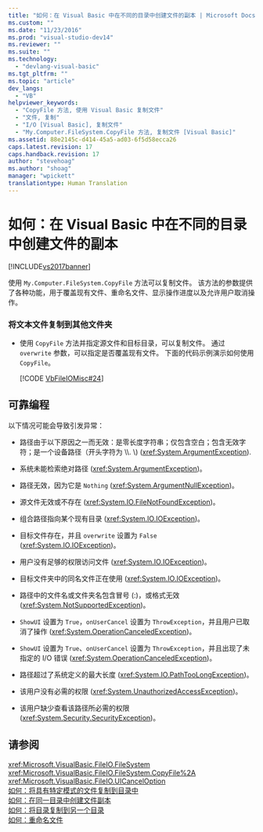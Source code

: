 ```yaml
---
title: "如何：在 Visual Basic 中在不同的目录中创建文件的副本 | Microsoft Docs"
ms.custom: ""
ms.date: "11/23/2016"
ms.prod: "visual-studio-dev14"
ms.reviewer: ""
ms.suite: ""
ms.technology: 
  - "devlang-visual-basic"
ms.tgt_pltfrm: ""
ms.topic: "article"
dev_langs: 
  - "VB"
helpviewer_keywords: 
  - "CopyFile 方法, 使用 Visual Basic 复制文件"
  - "文件, 复制"
  - "I/O [Visual Basic], 复制文件"
  - "My.Computer.FileSystem.CopyFile 方法, 复制文件 [Visual Basic]"
ms.assetid: 88e2145c-d414-45a5-ad03-6f5d58ecca26
caps.latest.revision: 17
caps.handback.revision: 17
author: "stevehoag"
ms.author: "shoag"
manager: "wpickett"
translationtype: Human Translation
---
```

# 如何：在 Visual Basic 中在不同的目录中创建文件的副本
[!INCLUDE[vs2017banner](../../../../csharp/includes/vs2017banner.md)]

使用 `My.Computer.FileSystem.CopyFile` 方法可以复制文件。  该方法的参数提供了各种功能，用于覆盖现有文件、重命名文件、显示操作进度以及允许用户取消操作。  
  
### 将文本文件复制到其他文件夹  
  
-   使用 `CopyFile` 方法并指定源文件和目标目录，可以复制文件。  通过 `overwrite` 参数，可以指定是否覆盖现有文件。  下面的代码示例演示如何使用 `CopyFile`。  
  
     [!CODE [VbFileIOMisc#24](../CodeSnippet/VS_Snippets_VBCSharp/VbFileIOMisc#24)]  
  
## 可靠编程  
 以下情况可能会导致引发异常：  
  
-   路径由于以下原因之一而无效：是零长度字符串；仅包含空白；包含无效字符；是一个设备路径（开头字符为 \\\\.  \\\) \(<xref:System.ArgumentException>\).  
  
-   系统未能检索绝对路径 \(<xref:System.ArgumentException>\)。  
  
-   路径无效，因为它是 `Nothing` \(<xref:System.ArgumentNullException>\)。  
  
-   源文件无效或不存在 \(<xref:System.IO.FileNotFoundException>\)。  
  
-   组合路径指向某个现有目录 \(<xref:System.IO.IOException>\)。  
  
-   目标文件存在，并且 `overwrite` 设置为 `False` \(<xref:System.IO.IOException>\)。  
  
-   用户没有足够的权限访问文件 \(<xref:System.IO.IOException>\)。  
  
-   目标文件夹中的同名文件正在使用 \(<xref:System.IO.IOException>\)。  
  
-   路径中的文件名或文件夹名包含冒号 \(:\)，或格式无效 \(<xref:System.NotSupportedException>\)。  
  
-   `ShowUI` 设置为 `True`，`onUserCancel` 设置为 `ThrowException`，并且用户已取消了操作 \(<xref:System.OperationCanceledException>\)。  
  
-   `ShowUI` 设置为 `True`、`onUserCancel` 设置为 `ThrowException`，并且出现了未指定的 I\/O 错误 \(<xref:System.OperationCanceledException>\)。  
  
-   路径超过了系统定义的最大长度 \(<xref:System.IO.PathTooLongException>\)。  
  
-   该用户没有必需的权限 \(<xref:System.UnauthorizedAccessException>\)。  
  
-   该用户缺少查看该路径所必需的权限 \(<xref:System.Security.SecurityException>\)。  
  
## 请参阅  
 <xref:Microsoft.VisualBasic.FileIO.FileSystem>   
 <xref:Microsoft.VisualBasic.FileIO.FileSystem.CopyFile%2A>   
 <xref:Microsoft.VisualBasic.FileIO.UICancelOption>   
 [如何：将具有特定模式的文件复制到目录中](../../../../visual-basic/developing-apps/programming/drives-directories-files/how-to-copy-files-with-a-specific-pattern-to-a-directory.md)   
 [如何：在同一目录中创建文件副本](../../../../visual-basic/developing-apps/programming/drives-directories-files/how-to-create-a-copy-of-a-file-in-the-same-directory.md)   
 [如何：将目录复制到另一个目录](../../../../visual-basic/developing-apps/programming/drives-directories-files/how-to-copy-a-directory-to-another-directory.md)   
 [如何：重命名文件](../../../../visual-basic/developing-apps/programming/drives-directories-files/how-to-rename-a-file.md)